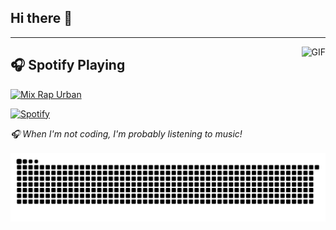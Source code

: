 ## Hi there 👋

---

<img align="right" alt="GIF" height="170px" src="https://media.giphy.com/media/J5B1Y8QZnzXXbLQIBu/giphy.gif" />

## :headphones: Spotify Playing

[![Mix Rap Urban](https://img.shields.io/badge/Programming%20Music-%231DB954.svg?&style=for-the-badge&logo=spotify&logoColor=white)](https://open.spotify.com/playlist/4k30G0PzdIsoF9jLqCDHrf)

[![Spotify](https://novatorem-drab-theta.vercel.app/api/spotify?background_color=1a1a1a&border_color=1db954&border_radius=10)](https://open.spotify.com/user/31tcjgii7hk7qmg56u5mmxbarcmi)

*🎧 When I'm not coding, I'm probably listening to music!*


<p align="center">
  <img src="https://github.com/StefanosSt/StefanosSt/blob/main/github-user-contribution.svg" alt="snake">
</p>
